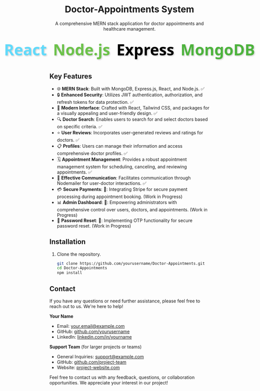 <!-- Project Title -->
<h1 align="center">Doctor-Appointments System</h1>

<!-- Project Description -->
<p align="center" style={font-size: 48px}>
  A comprehensive MERN stack application for doctor appointments and healthcare management.
</p>

<div align="center" style="display: flex; justify-content: center;">
  <h1 style="font-family: 'Segoe UI', Tahoma, Geneva, Verdana, sans-serif; font-size: 48px; font-weight: bold; color: #61DAFB; text-shadow: 2px 2px 4px rgba(0, 0, 0, 0.2); margin: 10px;">React</h1>
  <h1 style="font-family: 'Segoe UI', Tahoma, Geneva, Verdana, sans-serif; font-size: 48px; font-weight: bold; color: #6CC24A; text-shadow: 2px 2px 4px rgba(0, 0, 0, 0.2); margin: 10px;">Node.js</h1>
  <h1 style="font-family: 'Segoe UI', Tahoma, Geneva, Verdana, sans-serif; font-size: 48px; font-weight: bold; color: #000000; text-shadow: 2px 2px 4px rgba(0, 0, 0, 0.2); margin: 10px;">Express</h1>
  <h1 style="font-family: 'Segoe UI', Tahoma, Geneva, Verdana, sans-serif; font-size: 48px; font-weight: bold; color: #4DB33D; text-shadow: 2px 2px 4px rgba(0, 0, 0, 0.2); margin: 10px;">MongoDB</h1>
</div>



<!-- Project Features -->
## Key Features
- 🌐 **MERN Stack**: Built with MongoDB, Express.js, React, and Node.js. ✅
- 🔒 **Enhanced Security**: Utilizes JWT authentication, authorization, and refresh tokens for data protection. ✅
- 🎨 **Modern Interface**: Crafted with React, Tailwind CSS, and packages for a visually appealing and user-friendly design. ✅
- 🔍 **Doctor Search**: Enables users to search for and select doctors based on specific criteria. ✅
- ⭐ **User Reviews**: Incorporates user-generated reviews and ratings for doctors. ✅
- 📋 **Profiles**: Users can manage their information and access comprehensive doctor profiles. ✅
- 🗓️ **Appointment Management**: Provides a robust appointment management system for scheduling, canceling, and reviewing appointments. ✅
- 📧 **Effective Communication**: Facilitates communication through Nodemailer for user-doctor interactions. ✅
- 💳 **Secure Payments**: 🚧: Integrating Stripe for secure payment processing during appointment booking. (Work in Progress) 
- 📊 **Admin Dashboard**: 🚧: Empowering administrators with comprehensive control over users, doctors, and appointments. (Work in Progress)
- 🔑 **Password Reset**: 🚧: Implementing OTP functionality for secure password reset. (Work in Progress)

<!-- Installation Instructions -->
## Installation

1. Clone the repository.
   ```bash
   git clone https://github.com/yourusername/Doctor-Appointments.git
   cd Doctor-Appointments
   npm install


<!-- Contact -->
## Contact

If you have any questions or need further assistance, please feel free to reach out to us. We're here to help!

**Your Name**  
- Email: [your.email@example.com](mailto:your.email@example.com)
- GitHub: [github.com/yourusername](https://github.com/yourusername)
- LinkedIn: [linkedin.com/in/yourname](https://www.linkedin.com/in/yourname)

**Support Team** (for larger projects or teams)  
- General Inquiries: [support@example.com](mailto:support@example.com)
- GitHub: [github.com/project-team](https://github.com/project-team)
- Website: [project-website.com](https://www.project-website.com)

Feel free to contact us with any feedback, questions, or collaboration opportunities. We appreciate your interest in our project!





  
